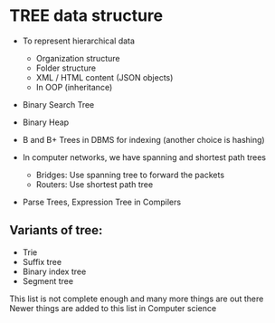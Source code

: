 # TREE data structure

- To represent hierarchical data
    - Organization structure
    - Folder structure
    - XML / HTML content (JSON objects)
    - In OOP (inheritance)
    
- Binary Search Tree

- Binary Heap

- B and B+ Trees in DBMS for indexing (another choice is hashing)

- In computer networks, we have spanning and shortest path trees
    - Bridges: Use spanning tree to forward the packets
    - Routers: Use shortest path tree 

- Parse Trees, Expression Tree in Compilers

## Variants of tree:
- Trie
- Suffix tree
- Binary index tree
- Segment tree

This list is not complete enough and many more things are out there  <br>
Newer things are added to this list in Computer science 